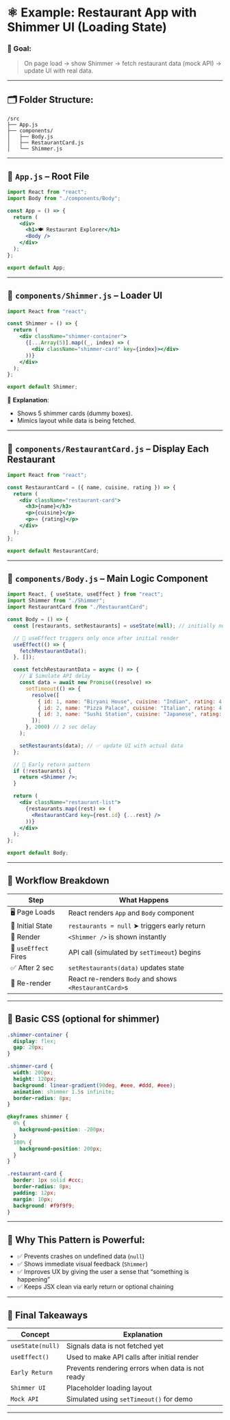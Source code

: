 # ⚛️ Example: Restaurant App with Shimmer UI (Loading State)

### 🎯 Goal:

> On page load → show Shimmer → fetch restaurant data (mock API) → update UI with real data.

---

## 🗂️ Folder Structure:

```
/src
├── App.js
├── components/
│   ├── Body.js
│   ├── RestaurantCard.js
│   └── Shimmer.js
```

---

## 📁 `App.js` – Root File

```jsx
import React from "react";
import Body from "./components/Body";

const App = () => {
  return (
    <div>
      <h1>🍽️ Restaurant Explorer</h1>
      <Body />
    </div>
  );
};

export default App;
```

---

## 📁 `components/Shimmer.js` – Loader UI

```jsx
import React from "react";

const Shimmer = () => {
  return (
    <div className="shimmer-container">
      {[...Array(5)].map((_, index) => (
        <div className="shimmer-card" key={index}></div>
      ))}
    </div>
  );
};

export default Shimmer;
```

🧠 **Explanation**:

* Shows 5 shimmer cards (dummy boxes).
* Mimics layout while data is being fetched.

---

## 📁 `components/RestaurantCard.js` – Display Each Restaurant

```jsx
import React from "react";

const RestaurantCard = ({ name, cuisine, rating }) => {
  return (
    <div className="restaurant-card">
      <h3>{name}</h3>
      <p>{cuisine}</p>
      <p>⭐ {rating}</p>
    </div>
  );
};

export default RestaurantCard;
```

---

## 📁 `components/Body.js` – Main Logic Component

```jsx
import React, { useState, useEffect } from "react";
import Shimmer from "./Shimmer";
import RestaurantCard from "./RestaurantCard";

const Body = () => {
  const [restaurants, setRestaurants] = useState(null); // initially null

  // 🚀 useEffect triggers only once after initial render
  useEffect(() => {
    fetchRestaurantData();
  }, []);

  const fetchRestaurantData = async () => {
    // ⏳ Simulate API delay
    const data = await new Promise((resolve) =>
      setTimeout(() => {
        resolve([
          { id: 1, name: "Biryani House", cuisine: "Indian", rating: 4.3 },
          { id: 2, name: "Pizza Palace", cuisine: "Italian", rating: 4.6 },
          { id: 3, name: "Sushi Station", cuisine: "Japanese", rating: 4.7 },
        ]);
      }, 2000) // 2 sec delay
    );

    setRestaurants(data); // ✅ update UI with actual data
  };

  // 🧠 Early return pattern
  if (!restaurants) {
    return <Shimmer />;
  }

  return (
    <div className="restaurant-list">
      {restaurants.map((rest) => (
        <RestaurantCard key={rest.id} {...rest} />
      ))}
    </div>
  );
};

export default Body;
```

---

## 🧠 Workflow Breakdown

| Step                 | What Happens                                          |
| -------------------- | ----------------------------------------------------- |
| 🖥️ Page Loads       | React renders `App` and `Body` component              |
| 🧊 Initial State     | `restaurants = null` ➤ triggers early return          |
| 🔄 Render            | `<Shimmer />` is shown instantly                      |
| 🔁 `useEffect` Fires | API call (simulated by `setTimeout`) begins           |
| ✅ After 2 sec        | `setRestaurants(data)` updates state                  |
| 🔁 Re-render         | React re-renders `Body` and shows `<RestaurantCard>`s |

---

## 💅 Basic CSS (optional for shimmer)

```css
.shimmer-container {
  display: flex;
  gap: 20px;
}

.shimmer-card {
  width: 200px;
  height: 120px;
  background: linear-gradient(90deg, #eee, #ddd, #eee);
  animation: shimmer 1.5s infinite;
  border-radius: 8px;
}

@keyframes shimmer {
  0% {
    background-position: -200px;
  }
  100% {
    background-position: 200px;
  }
}

.restaurant-card {
  border: 1px solid #ccc;
  border-radius: 8px;
  padding: 12px;
  margin: 10px;
  background: #f9f9f9;
}
```

---

## 🧠 Why This Pattern is Powerful:

* ✅ Prevents crashes on undefined data (`null`)
* ✅ Shows immediate visual feedback (`Shimmer`)
* ✅ Improves UX by giving the user a sense that “something is happening”
* ✅ Keeps JSX clean via early return or optional chaining

---

## 💎 Final Takeaways

| Concept          | Explanation                                      |
| ---------------- | ------------------------------------------------ |
| `useState(null)` | Signals data is not fetched yet                  |
| `useEffect()`    | Used to make API calls after initial render      |
| `Early Return`   | Prevents rendering errors when data is not ready |
| `Shimmer UI`     | Placeholder loading layout                       |
| `Mock API`       | Simulated using `setTimeout()` for demo          |

---
